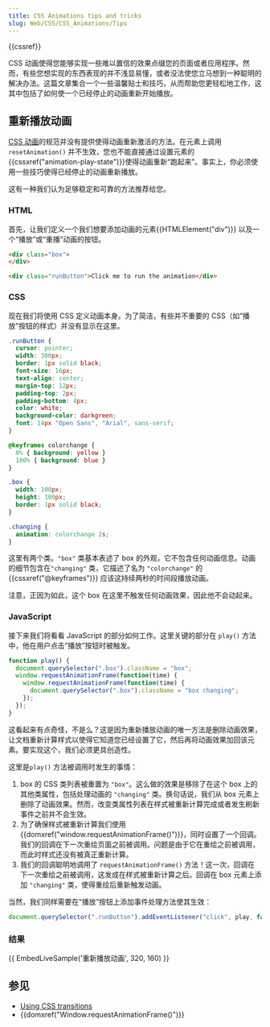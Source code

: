 ```yaml
---
title: CSS Animations tips and tricks
slug: Web/CSS/CSS_Animations/Tips
---
```


{{cssref}}

CSS 动画使得您能够实现一些难以置信的效果点缀您的页面或者应用程序。然而，有些您想实现的东西表现的并不浅显易懂，或者没法使您立马想到一种聪明的解决办法。这篇文章集合一个一些温馨贴士和技巧，从而帮助您更轻松地工作，这其中包括了如何使一个已经停止的动画重新开始播放。

## 重新播放动画

[CSS 动画](/zh-CN/docs/Web/CSS/CSS_Animations)的规范并没有提供使得动画重新激活的方法。在元素上调用`resetAnimation()` 并不生效，您也不能直接通过设置元素的 {{cssxref("animation-play-state")}}使得动画重新“跑起来”。事实上，你必须使用一些技巧使得已经停止的动画重新播放。

这有一种我们认为足够稳定和可靠的方法推荐给您。

### HTML

首先，让我们定义一个我们想要添加动画的元素{{HTMLElement("div")}} 以及一个“播放”或“重播”动画的按钮。

```html
<div class="box">
</div>

<div class="runButton">Click me to run the animation</div>
```

### CSS

现在我们将使用 CSS 定义动画本身。为了简洁，有些并不重要的 CSS（如“播放”按钮的样式）并没有显示在这里。

```css hidden
.runButton {
  cursor: pointer;
  width: 300px;
  border: 1px solid black;
  font-size: 16px;
  text-align: center;
  margin-top: 12px;
  padding-top: 2px;
  padding-bottom: 4px;
  color: white;
  background-color: darkgreen;
  font: 14px "Open Sans", "Arial", sans-serif;
}
```

```css
@keyframes colorchange {
  0% { background: yellow }
  100% { background: blue }
}

.box {
  width: 100px;
  height: 100px;
  border: 1px solid black;
}

.changing {
  animation: colorchange 2s;
}
```

这里有两个类。`"box"` 类基本表述了 box 的外观，它不包含任何动画信息。动画的细节包含在`"changing"` 类，它描述了名为 `"colorchange"` 的 {{cssxref("@keyframes")}} 应该这持续两秒的时间段播放动画。

注意，正因为如此，这个 box 在这里不触发任何动画效果，因此他不会动起来。

### JavaScript

接下来我们将看看 JavaScript 的部分如何工作。这里关键的部分在 `play()` 方法中，他在用户点击“播放”按钮时被触发。

```js
function play() {
  document.querySelector(".box").className = "box";
  window.requestAnimationFrame(function(time) {
    window.requestAnimationFrame(function(time) {
      document.querySelector(".box").className = "box changing";
    });
  });
}
```

这看起来有点奇怪，不是么？这是因为重新播放动画的唯一方法是删除动画效果，让文档重新计算样式以使得它知道您已经设置了它，然后再将动画效果加回该元素。要实现这个，我们必须更具创造性。

这里是`play()` 方法被调用时发生的事情：

1. box 的 CSS 类列表被重置为 `"box"`。这么做的效果是移除了在这个 box 上的其他类属性，包括处理动画的 `"changing"` 类。换句话说，我们从 box 元素上删除了动画效果。然而，改变类属性列表在样式被重新计算完成或者发生刷新事件之前并不会生效。
2. 为了确保样式被重新计算我们使用 {{domxref("window.requestAnimationFrame()")}}，同时设置了一个回调。我们的回调在下一次重绘页面之前被调用。问题是由于它在重绘之前被调用，而此时样式还没有被真正重新计算。
3. 我们的回调聪明地调用了 `requestAnimationFrame()` 方法！这一次，回调在下一次重绘之前被调用，这发成在样式被重新计算之后。回调在 box 元素上添加 `"changing"` 类，使得重绘后重新触发动画。

当然，我们同样需要在“播放”按钮上添加事件处理方法使其生效：

```js
document.querySelector(".runButton").addEventListener("click", play, false);
```

### 结果

{{ EmbedLiveSample('重新播放动画', 320, 160) }}

## 参见

- [Using CSS transitions](/zh-CN/docs/Web/Guide/CSS/Using_CSS_transitions)
- {{domxref("Window.requestAnimationFrame()")}}
